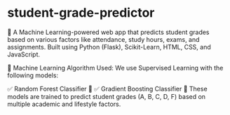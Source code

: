 # student-grade-predictor
🚀 A Machine Learning-powered web app that predicts student grades based on various factors like attendance, study hours, exams, and assignments. Built using Python (Flask), Scikit-Learn, HTML, CSS, and JavaScript.

🔬 Machine Learning Algorithm Used:
We use Supervised Learning with the following models:

✅ Random Forest Classifier 🌲
✅ Gradient Boosting Classifier 🚀
These models are trained to predict student grades (A, B, C, D, F) based on multiple academic and lifestyle factors.
